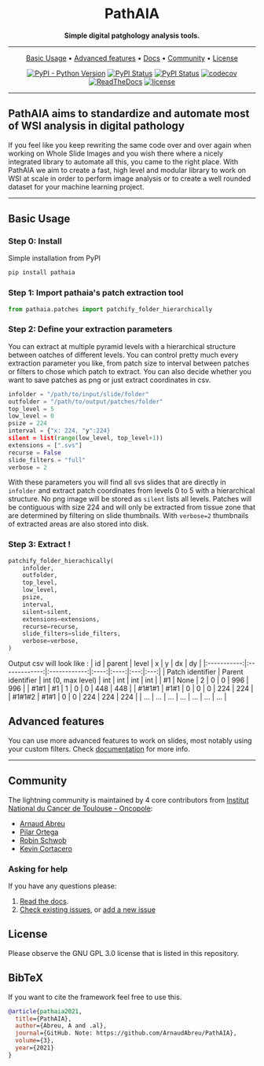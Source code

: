 <div align="center">

# PathAIA


**Simple digital patghology analysis tools.**

---

<p align="center">
  <a href="#basic-usage">Basic Usage</a> •
  <a href="#advanced-features">Advanced features</a> •
  <a href="https://linktothedoc.com">Docs</a> •
  <a href="#community">Community</a> •
  <a href="#license">License</a>
</p>

<!-- DO NOT ADD CONDA DOWNLOADS... README CHANGES MUST BE APPROVED BY EDEN OR WILL -->
[![PyPI - Python Version](https://img.shields.io/pypi/pyversions/pathaia)](https://pypi.org/project/pathaia/)
[![PyPI Status](https://badge.fury.io/py/pathaia.svg)](https://badge.fury.io/py/pathaia)
[![PyPI Status](https://pepy.tech/badge/pathaia)](https://pepy.tech/project/pathaia)
[![codecov](https://codecov.io/gh/ArnaudAbreu/PathAIA/branch/master/graph/badge.svg)](https://codecov.io/gh/ArnaudAbreu/PathAIA)
[![ReadTheDocs](https://readthedocs.org/projects/pathaia/badge/?version=stable)](https://pathaia.readthedocs.io/en/stable/)
[![license](https://img.shields.io/badge/License-GPLv3-blue.svg)](https://github.com/ArnaudABreu/PathAIA/blob/master/LICENSE)

</div>


---

## PathAIA aims to standardize and automate most of WSI analysis in digital pathology
If you feel like you keep rewriting the same code over and over again when working on Whole Slide Images and you wish there where a nicely integrated library to automate all this, you came to the right place. With PathAIA we aim to create a fast, high level and modular library to work on WSI at scale in order to perform image analysis or to create a well rounded dataset for your machine learning project.

---

## Basic Usage

### Step 0: Install

Simple installation from PyPI
```bash
pip install pathaia
```

### Step 1: Import pathaia's patch extraction tool

```python
from pathaia.patches import patchify_folder_hierarchically
```

### Step 2: Define your extraction parameters
You can extract at multiple pyramid levels with a hierarchical structure between oatches of different levels. You can control pretty much every extraction parameter you like, from patch size to interval between patches or filters to chose which patch to extract. You can also decide whether you want to save patches as png or just extract coordinates in csv.

```python
infolder = "/path/to/input/slide/folder"
outfolder = "/path/to/output/patches/folder"
top_level = 5
low_level = 0
psize = 224
interval = {"x: 224, "y":224}
silent = list(range(low_level, top_level+1))
extensions = [".svs"]
recurse = False
slide_filters = "full"
verbose = 2
```
With these parameters you will find all svs slides that are directly in `infolder` and extract patch coordinates from levels 0 to 5 with a hierarchical structure. No png image will be stored as `silent` lists all levels. Patches will be contiguous with size 224 and will only be extracted from tissue zone that are determined by filtering on slide thumbnails. With `verbose=2` thumbnails of extracted areas are also stored into disk.

### Step 3: Extract !

```python
patchify_folder_hierachically(
    infolder,
    outfolder,
    top_level,
    low_level,
    psize,
    interval,
    silent=silent,
    extensions=extensions,
    recurse=recurse,
    slide_filters=slide_filters,
    verbose=verbose,
)
```
Output csv will look like :
|         id         |       parent      |        level       |   x  |   y  |  dx |  dy |
|:-----------:|:-------------:|:------------:|:----:|:----:|:---:|:---:|
|  Patch identifier  | Parent identifier | int (0, max level) |  int |  int | int | int |
|         #1         |        None       |          2         |   0  |   0  | 996 | 996 |
|        #1#1        |         #1        |          1         |   0  |   0  | 448 | 448 |
|       #1#1#1       |        #1#1       |          0         |   0  |   0  | 224 | 224 |
|       #1#1#2       |        #1#1       |          0         |   0  |  224 | 224 | 224 |
|         ...        |         ...       |         ...        |  ... |  ... | ... | ... |

## Advanced features
You can use more advanced features to work on slides, most notably using your custom filters. Check [documentation](https://linktothedoc.com) for more info.

---

## Community

The lightning community is maintained by 4 core contributors from [Institut National du Cancer de Toulouse - Oncopole](https://www.iuct-oncopole.fr/):
* [Arnaud Abreu](https://github.com/ArnaudAbreu)
* [Pilar Ortega](https://github.com/pilarOrtega)
* [Robin Schwob](https://github.com/schwobr)
* [Kevin Cortacero](https://github.com/KevinCortacero)

### Asking for help
If you have any questions please:
1. [Read the docs](https://pytorch-lightning.rtfd.io/en/latest).
2. [Check existing issues](https://github.com/ArnaudAbreu/PathAIA/issues), or [add a new issue](https://github.com/ArnaudAbreu/PathAIA/issues/new)

## License

Please observe the GNU GPL 3.0 license that is listed in this repository.

## BibTeX
If you want to cite the framework feel free to use this.

```bibtex
@article{pathaia2021,
  title={PathAIA},
  author={Abreu, A and .al},
  journal={GitHub. Note: https://github.com/ArnaudAbreu/PathAIA},
  volume={3},
  year={2021}
}
```

